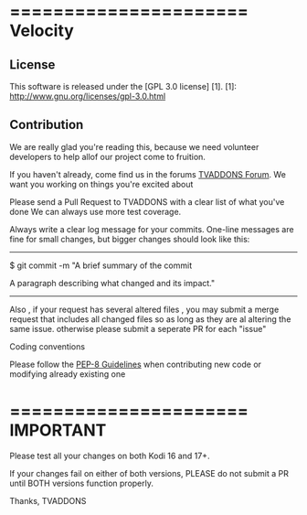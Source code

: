 ======================
Velocity
======================

License
-------
This software is released under the [GPL 3.0 license] [1].
[1]: http://www.gnu.org/licenses/gpl-3.0.html

Contribution
------------


We are really glad you're reading this, because we need volunteer developers to help allof our project come to fruition.

If you haven't already, come find us in the forums [TVADDONS Forum](https://www.tvaddons.ag/forums). We want you working on things you're excited about

Please send a  Pull Request to TVADDONS with a clear list of what you've done  We can always use more test coverage. 

Always write a clear log message for your commits. One-line messages are fine for small changes, but bigger changes should look like this:
____________________________________________________
$ git commit -m "A brief summary of the commit


A paragraph describing what changed and its impact."
____________________________________________________
Also , if your request has several altered files , you may submit a merge request that includes all changed files so as long as they are al altering the same issue.
otherwise please submit a seperate PR for each "issue"



Coding conventions

Please follow the [PEP-8 Guidelines](https://www.python.org/dev/peps/pep-0008) when contributing new code or modifying
already existing one


======================
IMPORTANT
======================

Please test all your changes on both Kodi 16 and 17+. 

If your changes fail on either of both versions, PLEASE do not submit a PR until BOTH versions function properly.


Thanks, TVADDONS